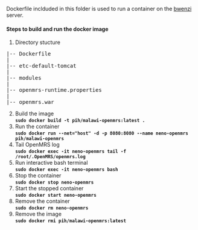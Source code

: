 Dockerfile inclduded in this folder is used to run a container on the [bwenzi](https://bwenzi.pih-emr.org/openmrs) server.


####  Steps to build and run the docker image ####
1. Directory stucture
<pre>
|-- Dockerfile  
|  
|-- etc-default-tomcat  
|  
|-- modules     
|     
|-- openmrs-runtime.properties     
|  	    
|-- openmrs.war     
</pre>
2. Build the image  
**`sudo docker build -t pih/malawi-openmrs:latest .`**
3. Run the container  
**`sudo docker run --net="host" -d -p 8080:8080 --name neno-openmrs pih/malawi-openmrs`**
4. Tail OpenMRS log  
**`sudo docker exec -it neno-openmrs tail -f /root/.OpenMRS/openmrs.log`**
5. Run interactive bash terminal  
**`sudo docker exec -it neno-openmrs bash`**
6. Stop the container  
**`sudo docker stop neno-openmrs`**
7. Start the stopped container  
**`sudo docker start neno-openmrs`**
8. Remove the container  
**`sudo docker rm neno-openmrs`**
9. Remove the image  
**`sudo docker rmi pih/malawi-openmrs:latest`**

